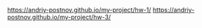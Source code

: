 https://andriy-postnov.github.io/my-project/hw-1/
https://andriy-postnov.github.io/my-project/hw-3/
